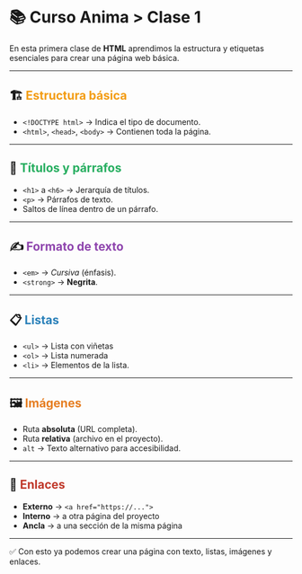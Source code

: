 # 📚 Curso Anima > Clase 1

En esta primera clase de **HTML** aprendimos la estructura y etiquetas esenciales para crear una página web básica.  

---

## 🏗️ <span style="color:#f39c12;">Estructura básica</span>
- `<!DOCTYPE html>` → Indica el tipo de documento.
- `<html>`, `<head>`, `<body>` → Contienen toda la página.

---

## 📝 <span style="color:#27ae60;">Títulos y párrafos</span>
- `<h1>` a `<h6>` → Jerarquía de títulos.
- `<p>` → Párrafos de texto.
- Saltos de línea dentro de un párrafo.

---

## ✍️ <span style="color:#8e44ad;">Formato de texto</span>
- `<em>` → *Cursiva* (énfasis).
- `<strong>` → **Negrita**.

---

## 📋 <span style="color:#2980b9;">Listas</span>
- `<ul>` → Lista con viñetas 
- `<ol>` → Lista numerada 
- `<li>` → Elementos de la lista.

---

## 🖼️ <span style="color:#e67e22;">Imágenes</span>
- Ruta **absoluta** (URL completa).
- Ruta **relativa** (archivo en el proyecto).
- `alt` → Texto alternativo para accesibilidad.

---

## 🔗 <span style="color:#c0392b;">Enlaces</span>
- **Externo** → `<a href="https://...">` 
- **Interno** → a otra página del proyecto 
- **Ancla** → a una sección de la misma página 

---

✅ Con esto ya podemos crear una página con texto, listas, imágenes y enlaces.